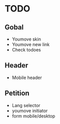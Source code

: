 # TODO

## Gobal

- Youmove skin
- Youmove new link
- Check todoes

## Header

- Mobile header

## Petition

- Lang selector
- youmove initiator
- form mobile/desktop


